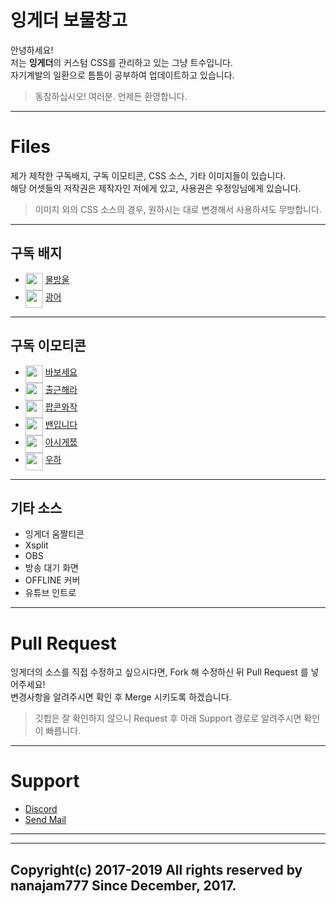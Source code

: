 ﻿# 잉게더 보물창고 

안녕하세요!   
저는 **잉게더**의 커스텀 CSS를 관리하고 있는 그냥 트수입니다.   
자기계발의 일환으로 틈틈이 공부하여 업데이트하고 있습니다.   
> 동참하십시오! 여러분. 언제든 환영합니다.   
---

# Files

제가 제작한 구독배지, 구독 이모티콘, CSS 소스, 기타 이미지들이 있습니다.   
해당 어셋들의 저작권은 제작자인 저에게 있고, 사용권은 우정잉님에게 있습니다.   
> 이미지 외의 CSS 소스의 경우, 원하시는 대로 변경해서 사용하셔도 무방합니다.
---

## 구독 배지

- <img  src="https://ingether.github.io/TGD-CSS/Emotes/Badge_0_Start/02_72.png" width="28" height="28" align="top">  [물방울](https://github.com/Ingether/TGD-CSS/tree/master/Emotes/Badge_0_Start)
- <img  src="https://ingether.github.io/TGD-CSS/Emotes/Badge_3_mon/outline_72.png"  width="28"  height="28" align="top">  [광어](https://github.com/Ingether/TGD-CSS/tree/master/Emotes/Badge_3_mon)
---

## 구독 이모티콘

-  <img  src="https://ingether.github.io/TGD-CSS/Emotes/E_nanajaMbabo/nanajaMbabo56.png"    width="28"  height="28" align="top">  [바보세요](https://github.com/Ingether/TGD-CSS/tree/master/Emotes/E_nanajaMbabo)
-  <img  src="https://ingether.github.io/TGD-CSS/Emotes/E_nanajaMgowork/nanajaMgowork56.png"  width="28"  height="28" align="top">  [출근해라](https://github.com/Ingether/TGD-CSS/tree/master/Emotes/E_nanajaMgowork)
-  <img  src="https://ingether.github.io/TGD-CSS/Emotes/E_nanajaMpopcon/pcorn1x56.png"  width="28" height="28" align="top">  [팝콘와작](https://github.com/Ingether/TGD-CSS/tree/master/Emotes/E_nanajaMpopcon)
-  <img  src="https://ingether.github.io/TGD-CSS/Emotes/E_nanajaMuban/nanajaMubanSample112.png"  width="28" height="28" align="top">  [밴입니다](https://github.com/Ingether/TGD-CSS/tree/master/Emotes/E_nanajaMuban)
-  <img  src="https://ingether.github.io/TGD-CSS/Emotes/E_nanajaMuknow/nanajaMuno56.png"  width="28" height="28" align="top">  [아시게쬬](https://github.com/Ingether/TGD-CSS/tree/master/Emotes/E_nanajaMuknow)
-  <img  src="https://ingether.github.io/TGD-CSS/Emotes/E_nanajamUh/Wooha56x_fix.png"  width="28" height="28" align="top">  [우하](https://github.com/Ingether/TGD-CSS/tree/master/Emotes/E_nanajaMUh)
---

## 기타 소스

- 잉게더 움짤티콘
- Xsplit
- OBS
- 방송 대기 화면
- OFFLINE 커버
- 유튜브 인트로
---

# Pull Request

잉게더의 소스를 직접 수정하고 싶으시다면, Fork 해 수정하신 뒤 Pull Request 를 넣어주세요!   
변경사항을 알려주시면 확인 후 Merge 시키도록 하겠습니다.   
> 깃헙은 잘 확인하지 않으니 Request 후 아래 Support 경로로 알려주시면 확인이 빠릅니다.
---

# Support

- [Discord](https://discord.gg/SQs6Taw)
- <a href="mailto:ingether@hotmail.com">Send Mail</a>
---

---
Copyright(c) 2017-2019 All rights reserved by nanajam777
Since December, 2017.
---